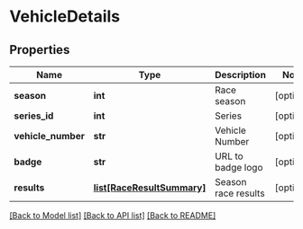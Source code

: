 # VehicleDetails

## Properties
Name | Type | Description | Notes
------------ | ------------- | ------------- | -------------
**season** | **int** | Race season | [optional] 
**series_id** | **int** | Series | [optional] 
**vehicle_number** | **str** | Vehicle Number | [optional] 
**badge** | **str** | URL to badge logo | [optional] 
**results** | [**list[RaceResultSummary]**](RaceResultSummary.md) | Season race results | [optional] 

[[Back to Model list]](../README.md#documentation-for-models) [[Back to API list]](../README.md#documentation-for-api-endpoints) [[Back to README]](../README.md)

